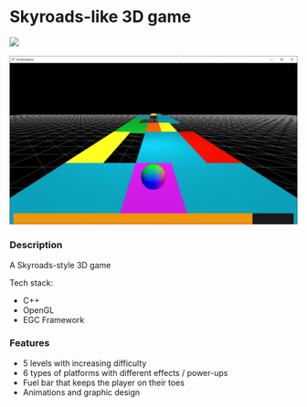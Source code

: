 # Skyroads-like 3D game

![](skyroads-gif.gif)

![](skyroads-ss.PNG)

### Description

A Skyroads-style 3D game

Tech stack:
 * C++
 * OpenGL
 * EGC Framework

### Features

 * 5 levels with increasing difficulty
 * 6 types of platforms with different effects / power-ups
 * Fuel bar that keeps the player on their toes
 * Animations and graphic design
